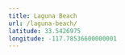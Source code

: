 ```yaml
---
title: Laguna Beach
url: /laguna-beach/
latitude: 33.5426975
longitude: -117.78536600000001
---
```

